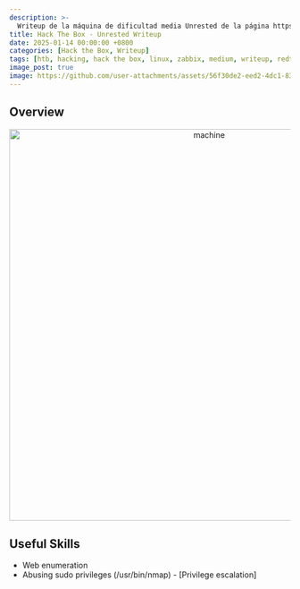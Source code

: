 ```yaml
---
description: >-
  Writeup de la máquina de dificultad media Unrested de la página https://hackthebox.eu
title: Hack The Box - Unrested Writeup
date: 2025-01-14 00:00:00 +0800
categories: [Hack the Box, Writeup]
tags: [htb, hacking, hack the box, linux, zabbix, medium, writeup, redteam, pentesting]
image_post: true
image: https://github.com/user-attachments/assets/56f30de2-eed2-4dc1-83a9-68b49acab64a
---
```


## Overview

<div align="center"><img width="700px" alt="machine" src="https://github.com/user-attachments/assets/5354aa5c-33b9-4e4e-837c-ec8fe1af51df"></div>

## Useful Skills

* Web enumeration
* Abusing sudo privileges (/usr/bin/nmap) - [Privilege escalation]
